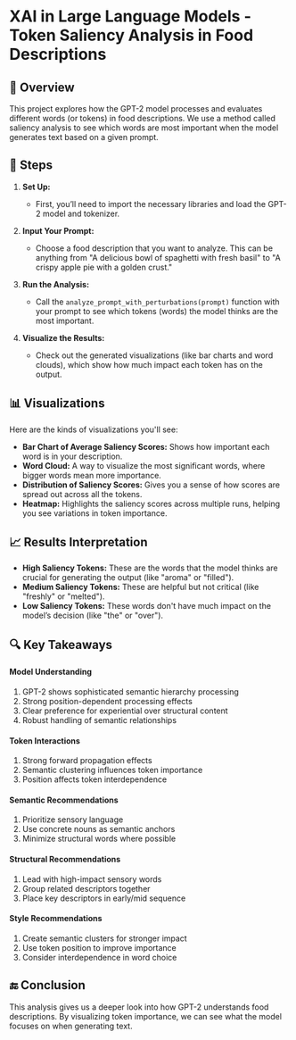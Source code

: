 # XAI in Large Language Models - Token Saliency Analysis in Food Descriptions

## 🚀 Overview
This project explores how the GPT-2 model processes and evaluates different words (or tokens) in food descriptions. We use a method called saliency analysis to see which words are most important when the model generates text based on a given prompt. 

## 📝 Steps
1. **Set Up:**
   - First, you’ll need to import the necessary libraries and load the GPT-2 model and tokenizer.

2. **Input Your Prompt:**
   - Choose a food description that you want to analyze. This can be anything from "A delicious bowl of spaghetti with fresh basil" to "A crispy apple pie with a golden crust."

3. **Run the Analysis:**
   - Call the `analyze_prompt_with_perturbations(prompt)` function with your prompt to see which tokens (words) the model thinks are the most important.

4. **Visualize the Results:**
   - Check out the generated visualizations (like bar charts and word clouds), which show how much impact each token has on the output.

## 📊 Visualizations
Here are the kinds of visualizations you'll see:
- **Bar Chart of Average Saliency Scores:** Shows how important each word is in your description.
- **Word Cloud:** A way to visualize the most significant words, where bigger words mean more importance.
- **Distribution of Saliency Scores:** Gives you a sense of how scores are spread out across all the tokens.
- **Heatmap:** Highlights the saliency scores across multiple runs, helping you see variations in token importance.

## 📈 Results Interpretation
- **High Saliency Tokens:** These are the words that the model thinks are crucial for generating the output (like "aroma" or "filled").
- **Medium Saliency Tokens:** These are helpful but not critical (like "freshly" or "melted").
- **Low Saliency Tokens:** These words don't have much impact on the model’s decision (like "the" or "over").

## 🔍 Key Takeaways

#### Model Understanding
1. GPT-2 shows sophisticated semantic hierarchy processing
2. Strong position-dependent processing effects
3. Clear preference for experiential over structural content
4. Robust handling of semantic relationships

#### Token Interactions
1. Strong forward propagation effects
2. Semantic clustering influences token importance
3. Position affects token interdependence

#### Semantic Recommendations
1. Prioritize sensory language
2. Use concrete nouns as semantic anchors
3. Minimize structural words where possible

#### Structural Recommendations
1. Lead with high-impact sensory words
2. Group related descriptors together
3. Place key descriptors in early/mid sequence

#### Style Recommendations
1. Create semantic clusters for stronger impact
2. Use token position to improve importance
3. Consider interdependence in word choice


## 🔚 Conclusion
This analysis gives us a deeper look into how GPT-2 understands food descriptions. By visualizing token importance, we can see what the model focuses on when generating text.
